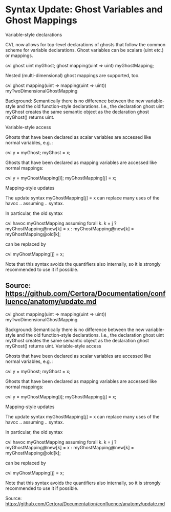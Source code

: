 # Syntax Update: Ghost Variables and Ghost Mappings

Variable-style declarations

CVL now allows for top-level declarations of ghosts that follow the common scheme for variable declarations. Ghost variables can be scalars (uint etc.) or mappings.

cvl ghost uint myGhost;
ghost mapping(uint => uint) myGhostMapping;

Nested (multi-dimensional) ghost mappings are supported, too.

cvl ghost mapping(uint => mapping(uint => uint)) myTwoDimensionalGhostMapping

Background: Semantically there is no difference between the new variable-style and the old function-style declarations. I.e., the declaration ghost uint myGhost creates the same semantic object as the declaration ghost myGhost() returns uint.

Variable-style access

Ghosts that have been declared as scalar variables are accessed like normal variables, e.g. :

cvl y = myGhost; myGhost = x;

Ghosts that have been declared as mapping variables are accessed like normal mappings:

cvl y = myGhostMapping[i]; myGhostMapping[j] = x;

Mapping-style updates

The update syntax myGhostMapping[j] = x can replace many uses of the havoc .. assuming .. syntax.

In particular, the old syntax

cvl havoc myGhostMapping assuming forall k. k = j ? myGhostMapping@new[k] = x : myGhostMapping@new[k] = myGhostMapping@old[k];

can be replaced by

cvl myGhostMapping[j] = x;

Note that this syntax avoids the quantifiers also internally, so it is strongly recommended to use it if possible.

Source: https://github.com/Certora/Documentation/confluence/anatomy/update.md
---
cvl ghost mapping(uint =&gt; mapping(uint =&gt; uint)) myTwoDimensionalGhostMapping

Background: Semantically there is no difference between the new variable-style and the old function-style declarations. I.e., the declaration ghost uint myGhost creates the same semantic object as the declaration ghost myGhost() returns uint. Variable-style access

Ghosts that have been declared as scalar variables are accessed like normal variables, e.g. :

cvl y = myGhost; myGhost = x;

Ghosts that have been declared as mapping variables are accessed like normal mappings:

cvl y = myGhostMapping[i]; myGhostMapping[j] = x;

Mapping-style updates

The update syntax myGhostMapping[j] = x can replace many uses of the havoc .. assuming .. syntax.

In particular, the old syntax

cvl havoc myGhostMapping assuming forall k. k = j ? myGhostMapping@new[k] = x : myGhostMapping@new[k] = myGhostMapping@old[k];

can be replaced by

cvl myGhostMapping[j] = x;

Note that this syntax avoids the quantifiers also internally, so it is strongly recommended to use it if possible.

Source: https://github.com/Certora/Documentation/confluence/anatomy/update.md
